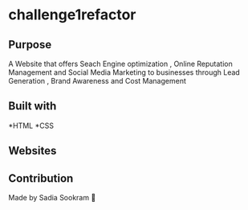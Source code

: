 # challenge1refactor

## Purpose
A Website that offers Seach Engine optimization , Online Reputation Management 
and Social Media Marketing to businesses through Lead Generation , Brand Awareness and Cost Management 

## Built with
*HTML
*CSS

## Websites

[](https://sadiasookram.github.io/challenge1refactor/)


## Contribution 
Made by Sadia Sookram 💙

